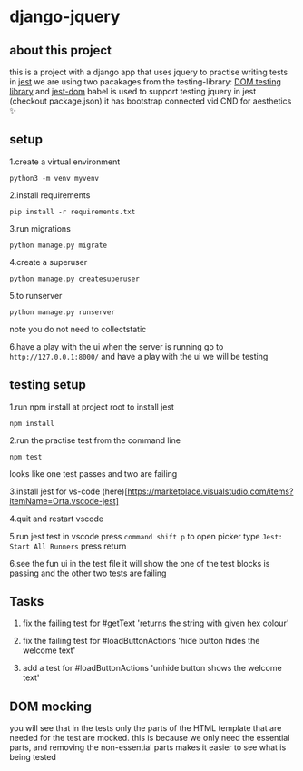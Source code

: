 # django-jquery

## about this project
this is a project with a django app that uses jquery to practise writing tests in [jest](https://jestjs.io)
we are using two pacakages from the testing-library: [DOM testing library](https://testing-library.com/docs/dom-testing-library/intro/) and [jest-dom](https://testing-library.com/docs/ecosystem-jest-dom/)
babel is used to support testing jquery in jest (checkout package.json)
it has bootstrap connected vid CND for aesthetics :sparkles:

## setup
1.create a virtual environment
```
python3 -m venv myvenv
```

2.install requirements
```
pip install -r requirements.txt
```

3.run migrations
```
python manage.py migrate
```

4.create a superuser
````
python manage.py createsuperuser
````

5.to runserver
````
python manage.py runserver
````
note you do not need to collectstatic

6.have a play with the ui
when the server is running go to `http://127.0.0.1:8000/` and have a play with the ui we will be testing

## testing setup
1.run npm install at project root to install jest
````
npm install
````

2.run the practise test from the command line
````
npm test
````
looks like one test passes and two are failing

3.install jest for vs-code (here)[https://marketplace.visualstudio.com/items?itemName=Orta.vscode-jest]

4.quit and restart vscode

5.run jest test in vscode
press `command shift p` to open picker
type `Jest: Start All Runners`
press return

6.see the fun ui in the test file
it will show the one of the test blocks is passing and the other two tests are failing

## Tasks
1. fix the failing test for #getText 'returns the string with given hex colour'

2. fix the failing test for #loadButtonActions 'hide button hides the welcome text'

3. add a test for #loadButtonActions 'unhide button shows the welcome text'

## DOM mocking
you will see that in the tests only the parts of the HTML template that are needed for the test are mocked. this is because we only need the essential parts, and removing the non-essential parts makes it easier to see what is being tested